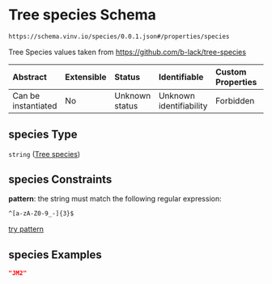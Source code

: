 # Tree species Schema

```txt
https://schema.vinv.io/species/0.0.1.json#/properties/species
```

Tree Species values taken from <https://github.com/b-lack/tree-species>

| Abstract            | Extensible | Status         | Identifiable            | Custom Properties | Additional Properties | Access Restrictions | Defined In                                                                                                              |
| :------------------ | :--------- | :------------- | :---------------------- | :---------------- | :-------------------- | :------------------ | :---------------------------------------------------------------------------------------------------------------------- |
| Can be instantiated | No         | Unknown status | Unknown identifiability | Forbidden         | Allowed               | none                | [dereferenced.doc.json\*](../../../../../vinv-schemas/vinv-tree/out/0.0.1/dereferenced.doc.json "open original schema") |

## species Type

`string` ([Tree species](dereferenced-properties-tree-species.md))

## species Constraints

**pattern**: the string must match the following regular expression:&#x20;

```txt
^[a-zA-Z0-9_-]{3}$
```

[try pattern](https://regexr.com/?expression=%5E%5Ba-zA-Z0-9_-%5D%7B3%7D%24 "try regular expression with regexr.com")

## species Examples

```json
"JM2"
```
